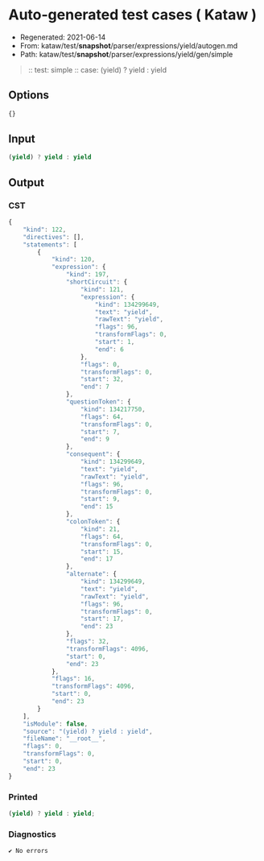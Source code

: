 # Auto-generated test cases ( Kataw )
- Regenerated: 2021-06-14
- From: kataw/test/__snapshot__/parser/expressions/yield/autogen.md
- Path: kataw/test/__snapshot__/parser/expressions/yield/gen/simple
> :: test: simple
> :: case: (yield) ? yield : yield
## Options

`````js
{}
`````
## Input

`````js
(yield) ? yield : yield
`````
## Output

### CST

```javascript
{
    "kind": 122,
    "directives": [],
    "statements": [
        {
            "kind": 120,
            "expression": {
                "kind": 197,
                "shortCircuit": {
                    "kind": 121,
                    "expression": {
                        "kind": 134299649,
                        "text": "yield",
                        "rawText": "yield",
                        "flags": 96,
                        "transformFlags": 0,
                        "start": 1,
                        "end": 6
                    },
                    "flags": 0,
                    "transformFlags": 0,
                    "start": 32,
                    "end": 7
                },
                "questionToken": {
                    "kind": 134217750,
                    "flags": 64,
                    "transformFlags": 0,
                    "start": 7,
                    "end": 9
                },
                "consequent": {
                    "kind": 134299649,
                    "text": "yield",
                    "rawText": "yield",
                    "flags": 96,
                    "transformFlags": 0,
                    "start": 9,
                    "end": 15
                },
                "colonToken": {
                    "kind": 21,
                    "flags": 64,
                    "transformFlags": 0,
                    "start": 15,
                    "end": 17
                },
                "alternate": {
                    "kind": 134299649,
                    "text": "yield",
                    "rawText": "yield",
                    "flags": 96,
                    "transformFlags": 0,
                    "start": 17,
                    "end": 23
                },
                "flags": 32,
                "transformFlags": 4096,
                "start": 0,
                "end": 23
            },
            "flags": 16,
            "transformFlags": 4096,
            "start": 0,
            "end": 23
        }
    ],
    "isModule": false,
    "source": "(yield) ? yield : yield",
    "fileName": "__root__",
    "flags": 0,
    "transformFlags": 0,
    "start": 0,
    "end": 23
}
```

### Printed

```javascript
(yield) ? yield : yield;
```

### Diagnostics

```javascript
✔ No errors
```

